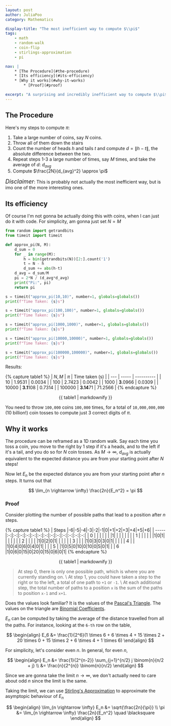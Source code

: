```yaml
---
layout: post
author: JuliaPoo
category: Mathematics

display-title: "The most inefficient way to compute $\\pi$"
tags:
    - math
    - random-walk
    - coin-flip
    - stirlings-approximation
    - pi

nav: |
    * [The Procedure](#the-procedure)
    * [Its efficiency](#its-efficiency)
    * [Why it works](#why-it-works)
        * [Proof](#proof)

excerpt: "A surprising and incredibly inefficient way to compute $\\pi$ based on coin flips"
---
```


## The Procedure

Here's my steps to compute $\pi$:

1. Take a large number of coins, say $N$ coins.
2. Throw all of them down the stairs
3. Count the number of heads $h$ and tails $t$ and compute $d = \|h-t\|$, the absolute difference between the two.
4. Repeat steps 1-3 a large number of times, say $M$ times, and take the average of $d$: $d_{avg}$
5. Compute $\frac{2N}{d_{avg}^2} \approx \pi$

<span class="glow-text" style="font-size:large">_Disclaimer_</span>: This is probably not actually the most inefficient way, but is imo one of the more interesting ones.

## Its efficiency

Of course I'm not gonna be actually doing this with coins, when I can just do it with code. For simplicity, am gonna just set $N = M$

```py
from random import getrandbits
from timeit import timeit

def approx_pi(N, M):
    d_sum = 0
    for _ in range(M):
        h = bin(getrandbits(N))[2:].count('1')
        t = N - h
        d_sum += abs(h-t)
    d_avg = d_sum/M
    pi = 2*N / (d_avg*d_avg)
    print("Pi:", pi)
    return pi

s = timeit("approx_pi(10,10)", number=1, globals=globals())
print(f"Time Taken: {s}s")

s = timeit("approx_pi(100,100)", number=1, globals=globals())
print(f"Time Taken: {s}s")

s = timeit("approx_pi(1000,1000)", number=1, globals=globals())
print(f"Time Taken: {s}s")

s = timeit("approx_pi(10000,10000)", number=1, globals=globals())
print(f"Time Taken: {s}s")

s = timeit("approx_pi(100000,100000)", number=1, globals=globals())
print(f"Time Taken: {s}s")
```

Results:

{% capture table1 %}
| $N,M$ | $\pi$ | Time taken (s) |
| --- | ----- | ---------- |
| 10  | 1.9531 | 0.0034 |
| 100 | 2.7423 | 0.0042 |
| 1000 | <span class="glow-text">**3**</span>.0966 | 0.0309 |
| 10000 | <span class="glow-text">**3.1**</span>108 | 0.7314 |
| 100000 | <span class="glow-text">**3.14**</span>71 | 71.2566 |
{% endcapture %}

<center>
{{ table1 | markdownify }}
</center>

You need to throw `100,000` coins `100,000` times, for a total of `10,000,000,000` (10 billion!) coin tosses to compute just 3 correct digits of $\pi$.

## Why it works

The procedure can be reframed as a 1D random walk. Say each time you toss a coin, you move to the right by 1 step if it's a heads, and to the left if it's a tail, and you do so for $N$ coin tosses. As $M \rightarrow \infty$, $d_{avg}$ is actually equivalent to the expected distance you are from your starting point after $N$ steps!

Now let $E_n$ be the expected distance you are from your starting point after $n$ steps. It turns out that

$$
\lim_{n \rightarrow \infty} \frac{2n}{E_n^2} = \pi
$$

### Proof

Consider plotting the number of possible paths that lead to a position after $n$ steps.

{% capture table1 %}
| Steps |-6|-5|-4|-3|-2|-1|0|+1|+2|+3|+4|+5|+6|
| ----- |:-:|:-:|:-:|:-:|:-:|:-:|:-:|:-:|:-:|:-:|:-:|:-:|:-:|
| 0     | | | | | | |1| | | | | | |
| 1     | | | | | |1|0|1| | | | | |
| 2     | | | | |1|0|2|0|1| | | | |
| 3     | | | |1|0|3|0|3|0|1| | | |
| 4     | | |1|0|4|0|6|0|4|0|1| | |
| 5     | |1|0|5|0|10|0|10|0|5|0|1| |
| 6     |1|0|6|0|15|0|20|0|15|0|6|0|1|
{% endcapture %}

<center class="table-no-outline">
{{ table1 | markdownify }}
</center>

> At step $0$, there is only one possible path, which is where you are currently standing on. \\
> At step $1$, you could have taken a step to the right or to the left, a total of one path to `+1` or `-1`. \\
> At each additional step, the total number of paths to a position `x` is the sum of the paths to position `x-1` and `x+1`.

Does the values look familiar? It is the values of the [Pascal's Triangle](https://en.wikipedia.org/wiki/Pascal%27s_triangle). The values on the triangle are [Binomial Coefficients](https://en.wikipedia.org/wiki/Binomial_coefficient).

$E_n$ can be computed by taking the average of the distance travelled from all the paths. For instance, looking at the `6-th` row on the table, 

$$
\begin{align}
E_6 &= \frac{1}{2^6}(1 \times 6 + 6 \times 4 + 15 \times 2 + 20 \times 0 + 15 \times 2 + 6 \times 4 + 1 \times 6)
\end{align}
$$

For simplicity, let's consider even $n$. In general, for even $n$, 

$$
\begin{align}
E_n &= \frac{1}{2^{n-2}} \sum_{j=1}^{n/2} j \binom{n}{n/2 + j} \\
&= \frac{n}{2^{n}} \binom{n}{n/2} 
\end{align}
$$

Since we are gonna take the limit $n \rightarrow \infty$, we don't actually need to care about odd $n$ since the limit is the same. 

Taking the limit, we can use [Stirling's Approximation](https://en.wikipedia.org/wiki/Stirling%27s_approximation) to approximate the asymptopic behaviour of $E_n$

$$
\begin{align}
\lim_{n \rightarrow \infty} E_n &= \sqrt{\frac{2n}{\pi}} \\
\pi &= \lim_{n \rightarrow \infty} \frac{2n}{E_n^2} \quad \blacksquare
\end{align}
$$